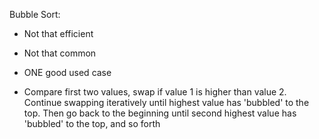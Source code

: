 Bubble Sort:

- Not that efficient

- Not that common

- ONE good used case

- Compare first two values, swap if value 1 is higher than value 2. Continue swapping iteratively until highest value has 'bubbled' to the top. Then go back to the beginning until second highest value has 'bubbled' to the top, and so forth

